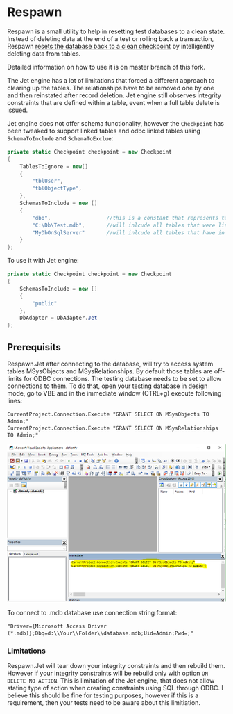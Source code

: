 # Respawn

Respawn is a small utility to help in resetting test databases to a clean state. Instead of deleting data at the end of a test or rolling back a transaction, Respawn [resets the database back to a clean checkpoint](http://lostechies.com/jimmybogard/2013/06/18/strategies-for-isolating-the-database-in-tests/) by intelligently deleting data from tables.

Detailed information on how to use it is on master branch of this fork. 

The Jet engine has a lot of limitations that forced a different approach to clearing up the tables. 
The relationships have to be removed one by one and then reinstated after record deletion. Jet engine still observes integrity constraints that are defined within a table, event when a full table delete is issued.

Jet engine does not offer schema functionality, however the `Checkpoint` has been tweaked to support linked tables and odbc linked tables using `SchemaToInclude` and `SchemaToExclue`:

```csharp
private static Checkpoint checkpoint = new Checkpoint
{
    TablesToIgnore = new[]
    {
        "tblUser",
        "tblObjectType",
    },
    SchemasToInclude = new []
    {
        "dbo",                  //this is a constant that represents tables stored in current database
        "C:\Db\Test.mdb",       //will inlcude all tables that were linked to current database from C:\Db\Test.mdb
        "MyDbOnSqlServer"       //will inlcude all tables that have in their connection string segment "DATABASE=MyDbOnSqlServer"
    }
};
```

To use it with Jet engine:
```csharp
private static Checkpoint checkpoint = new Checkpoint
{
    SchemasToInclude = new []
    {
        "public"
    },
    DbAdapter = DbAdapter.Jet
};
```

## Prerequisits

Respawn.Jet after connecting to the database, will try to access system tables MSysObjects and MSysRelationships. By default those tables are off-limits for ODBC connections. The testing database needs to be set to allow connections to them. To do that, open your testing database in design mode, go to VBE and in the immediate window (CTRL+g) execute following lines:
```VBA
CurrentProject.Connection.Execute "GRANT SELECT ON MSysObjects TO Admin;"
CurrentProject.Connection.Execute "GRANT SELECT ON MSysRelationships TO Admin;"
```
![Grant access to system tables](https://github.com/anddrzejb/Respawn/blob/JetEngineSupport/Info/VBE_Grant.PNG?raw=true)

To connect to .mdb database use connection string format:
```
"Driver={Microsoft Access Driver (*.mdb)};Dbq=d:\\Your\\Folder\\database.mdb;Uid=Admin;Pwd=;"
```

### Limitations

Respawn.Jet will tear down your integrity constraints and then rebuild them. However if your integrity constraints will be rebuild only with option `ON DELETE NO ACTION`. This is limitation of the Jet engine, that does not allow stating type of action when creating constraints using SQL through ODBC. I believe this should be fine for testing purposes, however if this is a requirement, then your tests need to be aware about this limitiation.
